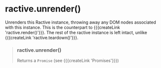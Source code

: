 # ractive.unrender()


Unrenders this Ractive instance, throwing away any DOM nodes associated with this instance. This is the counterpart to {{{createLink 'ractive.render()'}}}. The rest of the ractive instance is left intact, unlike {{{createLink 'ractive.teardown()'}}}.

> ### ractive.unrender()
> Returns a `Promise` (see {{{createLink 'Promises'}}})
